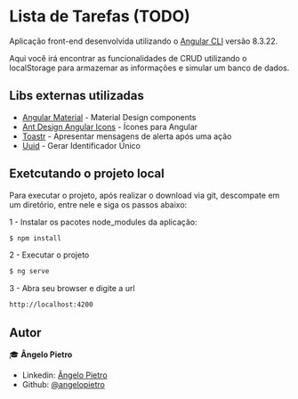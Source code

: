 # Lista de Tarefas (TODO)

Aplicação front-end desenvolvida utilizando o  [Angular CLI](https://github.com/angular/angular-cli) versão 8.3.22. 

Aqui você irá encontrar as funcionalidades de CRUD utilizando o localStorage para armazemar as informações e simular um banco de dados.

## Libs externas utilizadas
* [Angular Material](https://material.angular.io/) - Material Design components
* [Ant Design Angular Icons](https://github.com/ant-design/ant-design-icons/tree/master/packages/icons-angular) - Ícones para Angular
* [Toastr](https://www.npmjs.com/package/ngx-toastr) - Apresentar mensagens de alerta após uma ação 
* [Uuid](https://www.npmjs.com/package/uuid) - Gerar Identificador Único

## Exetcutando o projeto local

Para executar o projeto,  após realizar o download via git, descompate em um diretório, entre nele e siga os passos abaixo:

1 - Instalar os pacotes node_modules da aplicação:
```bash
$ npm install
```
2 - Executar o projeto

```bash
$ ng serve
```
3 -  Abra seu browser e digite a url
```bash
http://localhost:4200
```
  
## Autor

:mortar_board: **Ângelo Pietro**

- Linkedin: [Ângelo Pietro](https://www.linkedin.com/in/angelopietro/)
- Github: [@angelopietro](https://github.com/angelopietro)
